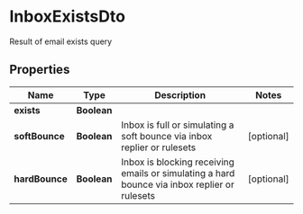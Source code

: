 

# InboxExistsDto

Result of email exists query

## Properties

| Name | Type | Description | Notes |
|------------ | ------------- | ------------- | -------------|
|**exists** | **Boolean** |  |  |
|**softBounce** | **Boolean** | Inbox is full or simulating a soft bounce via inbox replier or rulesets |  [optional] |
|**hardBounce** | **Boolean** | Inbox is blocking receiving emails or simulating a hard bounce via inbox replier or rulesets |  [optional] |



